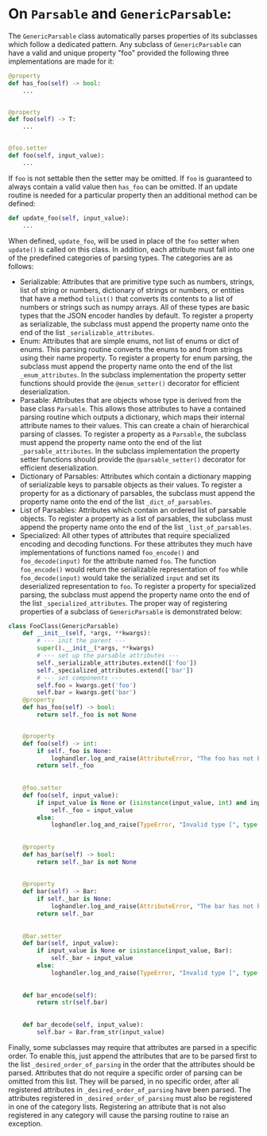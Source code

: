 # On `Parsable` and `GenericParsable`:

The `GenericParsable` class automatically parses properties of its subclasses which follow a dedicated pattern. Any subclass of `GenericParsable` can have a valid and unique property "foo" provided the following three implementations are made for it:



```python
@property
def has_foo(self) -> bool: 
    ...


@property
def foo(self) -> T: 
    ...


@foo.setter
def foo(self, input_value): 
    ...
```

If `foo` is not settable then the setter may be omitted. If `foo` is guaranteed to always contain a valid
value then `has_foo` can be omitted. 
If an update routine is needed for a particular property then an additional method can be defined:

```python
def update_foo(self, input_value): 
    ...
```

When defined, `update_foo`, will be used in place of the `foo` setter when `update()` is called on this class.
In addition, each attribute must fall into one of the predefined categories of parsing types. The categories are
as follows:
- Serializable:
    Attributes that are primitive type such as numbers, strings, list of string or numbers, dictionary of
    strings or numbers, or entities that have a method `tolist()` that converts its contents to a list of
    numbers or strings such as numpy arrays. All of these types are basic types that the JSON encoder handles
    by default. To register a property as serializable, the subclass must append the property name onto
    the end of the list `_serializable_attributes`.
- Enum:
    Attributes that are simple enums, not list of enums or dict of enums. This parsing routine converts the
    enums to and from strings using their name property. To register a property for enum parsing, the subclass
    must append the property name onto the end of the list `_enum_attributes`. In the subclass implementation
    the property setter functions should provide the `@enum_setter()` decorator for efficient deserialization.
- Parsable:
    Attributes that are objects whose type is derived from the base class `Parsable`. This allows those
    attributes to have a contained parsing routine which outputs a dictionary, which maps their internal
    attribute names to their values. This can create a chain of hierarchical parsing of classes. To register a
    property as a `Parsable`, the subclass must append the property name onto the end of the list
    `_parsable_attributes`. In the subclass implementation the property setter functions should provide the
    `@parsable_setter()` decorator for efficient deserialization.
- Dictionary of Parsables:
    Attributes which contain a dictionary mapping of serializable keys to parsable objects as their values.
    To register a property for as a dictionary of parsables, the subclass must append the property name onto
     the end of the list `_dict_of_parsables`.
- List of Parsables:
    Attributes which contain an ordered list of parsable objects. To register a property as a list of
    parsables, the subclass must append the property name onto the end of the list `_list_of_parsables`.
- Specialized:
    All other types of attributes that require specialized encoding and decoding functions. For these
    attributes they much have implementations of functions named `foo_encode()` and `foo_decode(input)` for
    the attribute named `foo`. The function `foo_encode()` would return the serializable representation of `foo`
    while `foo_decode(input)` would take the serialized `input` and set its deserialized representation to
    `foo`. To register a property for specialized parsing, the subclass must append the property name onto the
    end of the list `_specialized_attributes`.
The proper way of registering properties of a subclass of `GenericParsable` is demonstrated below:


```python
class FooClass(GenericParsable)
    def __init__(self, *args, **kwargs):
        # --- init the parent ---
        super().__init__(*args, **kwargs)
        # --- set up the parsable attributes ---
        self._serializable_attributes.extend(['foo'])
        self._specialized_attributes.extend(['bar'])
        # --- set components ---
        self.foo = kwargs.get('foo')
        self.bar = kwargs.get('bar')
    @property
    def has_foo(self) -> bool:
        return self._foo is not None


    @property
    def foo(self) -> int:
        if self._foo is None:
            loghandler.log_and_raise(AttributeError, "The foo has not been set.", record_location=True)
        return self._foo
    
    
    @foo.setter
    def foo(self, input_value):
        if input_value is None or (isinstance(input_value, int) and input_value >= 0):
            self._foo = input_value
        else:
            loghandler.log_and_raise(TypeError, "Invalid type [", type(input_value), "].", record_location=True)
    
    
    @property
    def has_bar(self) -> bool:
        return self._bar is not None
    
    
    @property
    def bar(self) -> Bar:
        if self._bar is None:
            loghandler.log_and_raise(AttributeError, "The bar has not been set.", record_location=True)
        return self._bar
    
    
    @bar.setter
    def bar(self, input_value):
        if input_value is None or isinstance(input_value, Bar):
            self._bar = input_value
        else:
            loghandler.log_and_raise(TypeError, "Invalid type [", type(input_value), "].", record_location=True)
    
    
    def bar_encode(self):
        return str(self.bar)
    
    
    def bar_decode(self, input_value):
        self.bar = Bar.from_str(input_value)
```

Finally, some subclasses may require that attributes are parsed in a specific order. To enable this, just append the attributes that are to be parsed first to the list `_desired_order_of_parsing` in the order that the attributes should be parsed. Attributes that do not require a specific order of parsing can be omitted from this list. They will be parsed, in no specific order, after all registered attributes in `_desired_order_of_parsing` have been parsed. The attributes registered in `_desired_order_of_parsing` must also be registered in one of the category lists. Registering an attribute that is not also registered in any category will cause the parsing routine to raise an exception.